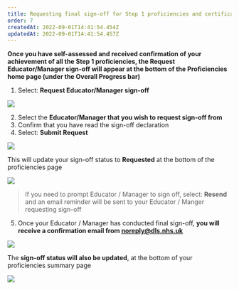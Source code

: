 ```yaml
---
title: Requesting final sign-off for Step 1 proficiencies and certificate generation
order: 7
createdAt: 2022-09-01T14:41:54.454Z
updatedAt: 2022-09-01T14:41:54.457Z
---
```

**Once you have self-assessed and received confirmation of your achievement of all the Step 1 proficiencies, the Request Educator/Manager sign-off will appear at the bottom of the Proficiencies home page (under the Overall Progress bar​)** 

1. Select: **Request Educator/Manager sign-off​**

![](/img/le-7-1.jpg)

2. Select the **Educator/Manager that you wish to request sign-off from​**
3. Confirm that you have read the sign-off declaration​
4. Select: **Submit Request​**

![](/img/le-7-2.jpg)

This will update your sign-off status to **Requested** at the bottom of the proficiencies page​

![](/img/le-7-3.jpg)

> If you need to prompt Educator / Manager to sign off, select: **Resend** and an email reminder will be sent to your Educator / Manger requesting sign-off​

5. Once your Educator / Manager has conducted final sign-off, **you will receive a confirmation email from noreply@dls.nhs.uk​**

![](/img/le-7-4.jpg)

The **sign-off status will also be updated**, at the bottom of your proficiencies summary page​

![](/img/le-7-5.jpg)